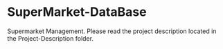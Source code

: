 # SuperMarket-DataBase
Supermarket Management. 
Please read the project description located in the Project-Description folder.
